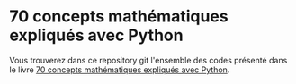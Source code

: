 # 70 concepts mathématiques expliqués avec Python
Vous trouverez dans ce repository git l'ensemble des codes présenté dans le livre [70 concepts mathématiques expliqués avec Python](https://www.dunod.com/sciences-techniques/70-concepts-mathematiques-expliques-avec-python).
